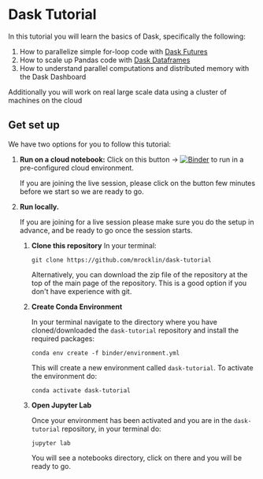 # Dask Tutorial

In this tutorial you will learn the basics of Dask, specifically the following:

1.  How to parallelize simple for-loop code with [Dask Futures](https://docs.dask.org/en/stable/futures.html)
2.  How to scale up Pandas code with [Dask Dataframes](https://docs.dask.org/en/stable/dataframes.html)
3.  How to understand parallel computations and distributed memory with the Dask Dashboard

Additionally you will work on real large scale data using a cluster of machines on the cloud

## Get set up

We have two options for you to follow this tutorial:

1. **Run on a cloud notebook:** Click on this button → [![Binder](https://mybinder.org/badge_logo.svg)](https://mybinder.org/v2/gh/mrocklin/dask-tutorial/HEAD) to run in a pre-configured cloud environment.

    If you are joining the live session, please click on the button few minutes before we start so we are ready to go.

2. **Run locally.**

    If you are joining for a live session please make sure you do the setup in advance, and be ready to go once the session starts.

    1. **Clone this repository**
        In your terminal:

        ```
        git clone https://github.com/mrocklin/dask-tutorial
        ```
        Alternatively, you can download the zip file of the repository at the top of the main page of the repository. This is a good option if you don't have experience with git.

    2. **Create Conda Environment**

        In your terminal navigate to the directory where you have cloned/downloaded the `dask-tutorial` repository and install the required packages:

        ```
        conda env create -f binder/environment.yml
        ```

        This will create a new environment called `dask-tutorial`. To activate the environment do:

        ```
        conda activate dask-tutorial
        ```

    4. **Open Jupyter Lab**

        Once your environment has been activated and you are in the `dask-tutorial` repository, in your terminal do:

        ```
        jupyter lab
        ```

        You will see a notebooks directory, click on there and you will be ready to go.
